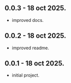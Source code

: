 ## 0.0.3 - 18 oct 2025.

* improved docs.

## 0.0.2 - 18 oct 2025.

* improved readme.

## 0.0.1 - 18 oct 2025.

* initial project.
